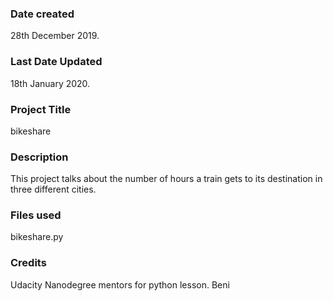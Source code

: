 ### Date created
28th December 2019.

### Last Date Updated
18th January 2020.

### Project Title
bikeshare

### Description
This project talks about the number of hours a train gets to its destination in three different cities.

### Files used
bikeshare.py

### Credits
Udacity Nanodegree mentors for python lesson.
Beni
